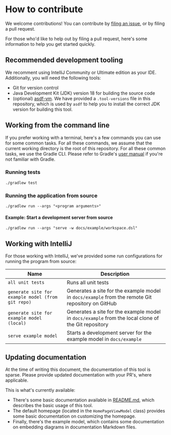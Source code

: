 # How to contribute

We welcome contributions! You can contribute
by [filing an issue](https://github.com/avisi-cloud/structurizr-site-generatr/issues), or by filing a pull request.

For those who'd like to help out by filing a pull request, here's some information to help you get started quickly.

## Recommended development tooling

We recomment using IntelliJ Community or Ultimate edition as your IDE. Additionally, you will need the following tools:

- Git for version control
- Java Development Kit (JDK) version 18 for building the source code
- (optional) [asdf-vm](https://asdf-vm.com/). We have provided a `.tool-versions` file in this repository, which is used
  by `asdf` to help you to install the correct JDK version for building this tool.

## Working from the command line

If you prefer working with a terminal, here's a few commands you can use for some common tasks. For all these commands,
we assume that the current working directory is the root of this repository. For all these common tasks, we use the
Gradle CLI. Please refer to Gradle's [user manual](https://docs.gradle.org/current/userguide/userguide.html) if you're
not familiar with Gradle.

### Running tests

```shell
./gradlew test
```

### Running the application from source

```shell
./gradlew run --args "<program arguments>"
```

#### Example: Start a development server from source

```shell
./gradlew run --args "serve -w docs/example/workspace.dsl"
```

## Working with IntelliJ

For those working with IntelliJ, we've provided some run configurations for running the program from source:

| Name                                              | Description                                                                                         |
|---------------------------------------------------|-----------------------------------------------------------------------------------------------------|
| `all unit tests`                                  | Runs all unit tests                                                                                 |
| `generate site for example model (from git repo)` | Generates a site for the example model in `docs/example` from the remote Git repository on GitHub   |
| `generate site for example model (local)`         | Generates a site for the example model in `docs/example` from the local clone of the Git repository |
| `serve example model`                             | Starts a development server for the example model in `docs/example`                                 |

## Updating documentation

At the time of writing this document, the documentation of this tool is sparse. Please provide updated documentation
with your PR's, where applicable.

This is what's currently available:

- There's some basic documentation available in [README.md](README.md), which describes the basic usage of this tool.
- The default homepage (located in the `HomePageViewModel` class) provides some basic documentation on customizing the
  homepage.
- Finally, there's the example model, which contains some documentation on embedding diagrams in documentation Markdown
  files.
